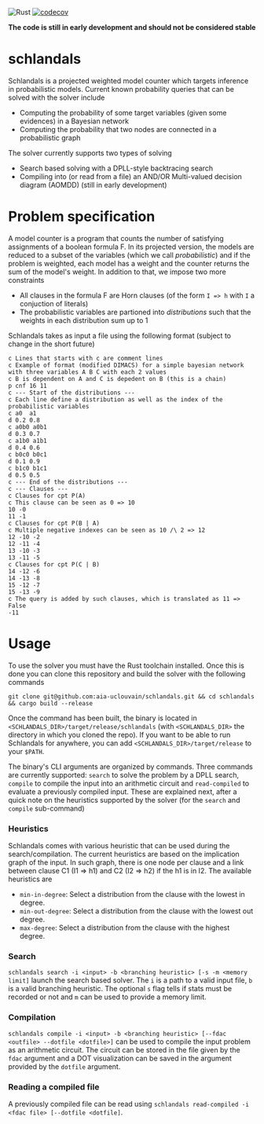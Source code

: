 ![Rust](https://github.com/AlexandreDubray/schlandals/actions/workflows/rust.yml/badge.svg)
[![codecov](https://codecov.io/gh/AlexandreDubray/schlandals/branch/main/graph/badge.svg?token=J4J2I9Q9KX)](https://codecov.io/gh/AlexandreDubray/schlandals)

**The code is still in early development and should not be considered stable**

# schlandals

Schlandals is a projected weighted model counter which targets inference in probabilistic models.
Current known probability queries that can be solved with the solver include
  - Computing the probability of some target variables (given some evidences) in a Bayesian network
  - Computing the probability that two nodes are connected in a probabilistic graph

The solver currently supports two types of solving
  - Search based solving with a DPLL-style backtracing search
  - Compiling into (or read from a file) an AND/OR Multi-valued decision diagram (AOMDD) (still in early development)

# Problem specification

A model counter is a  program that counts the number of satisfying assignments of a boolean formula F.
In its projected version, the models are reduced to a subset of the variables (which we call *probabilistic*) and if the problem is weighted, each model has a weight
and the counter returns the sum of the model's weight.
In addition to that, we impose two more constraints
  - All clauses in the formula F are Horn clauses (of the form `I => h` with `I` a conjuction of literals)
  - The probabilistic variables are partioned into *distributions* such that the weights in each distribution sum up to 1

Schlandals takes as input a file using the following format (subject to change in the short future)
```
c Lines that starts with c are comment lines
c Example of format (modified DIMACS) for a simple bayesian network with three variables A B C with each 2 values
c B is dependent on A and C is depedent on B (this is a chain)
p cnf 16 11
c --- Start of the distributions ---
c Each line define a distribution as well as the index of the probabilistic variables
c a0  a1
d 0.2 0.8
c a0b0 a0b1
d 0.3 0.7
c a1b0 a1b1
d 0.4 0.6
c b0c0 b0c1
d 0.1 0.9
c b1c0 b1c1
d 0.5 0.5
c --- End of the distributions ---
c --- Clauses ---
c Clauses for cpt P(A)
c This clause can be seen as 0 => 10
10 -0
11 -1
c Clauses for cpt P(B | A)
c Multiple negative indexes can be seen as 10 /\ 2 => 12
12 -10 -2
12 -11 -4
13 -10 -3
13 -11 -5
c Clauses for cpt P(C | B)
14 -12 -6
14 -13 -8
15 -12 -7
15 -13 -9
c The query is added by such clauses, which is translated as 11 => False
-11
```

# Usage

To use the solver you must have the Rust toolchain installed. Once this is done you can clone this repository and build the solver with the following commands
```
git clone git@github.com:aia-uclouvain/schlandals.git && cd schlandals && cargo build --release
```
Once the command has been built, the binary is located in `<SCHLANDALS_DIR>/target/release/schlandals` (with `<SCHLANDALS_DIR>` the directory in which you cloned the repo).
If you want to be able to run Schlandals for anywhere, you can add `<SCHLANDALS_DIR>/target/release` to your `$PATH`.

The binary's CLI arguments are organized by commands. Three commands are currently supported: `search` to solve the problem by a DPLL search, `compile` to compile the input into an arithmetic circuit and `read-compiled` to evaluate a previously compiled input.
These are explained next, after a quick note on the heuristics supported by the solver (for the `search` and `compile` sub-command)
### Heuristics

Schlandals comes with various heuristic that can be used during the search/compilation.
The current heuristics are based on the implication graph of the input. In such graph, there is one node per clause and a link between clause C1 (I1 => h1) and C2 (I2 => h2) if the h1 is in I2.
The available heuristics are
  - `min-in-degree`: Select a distribution from the clause with the lowest in degree.
  - `min-out-degree`: Select a distribution from the clause with the lowest out degree.
  - `max-degree`: Select a distribution from the clause with the highest degree.

### Search

`schlandals search -i <input> -b <branching heuristic> [-s -m <memory limit]` launch the search based solver.
The `i` is a path to a valid input file, `b` is a valid branching heuristic.
The optional `s` flag tells if stats must be recorded or not and `m` can be used to provide a memory limit.

### Compilation

`schlandals compile -i <input> -b <branching heuristic> [--fdac <outfile> --dotfile <dotfile>]` can be used to compile the input problem as an arithmetic circuit.
The circuit can be stored in the file given by the `fdac` argument and a DOT visualization can be saved in the argument provided by the `dotfile` argument.

### Reading a compiled file

A previously compiled file can be read using `schlandals read-compiled -i <fdac file> [--dotfile <dotfile]`.
